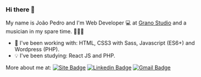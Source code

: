 ### Hi there 👋

My name is João Pedro and I'm Web Developer 💻 at [Grano Studio](https://granostudio.com.br/) and a musician in my spare time. 🎤🎹🎸

* 💼 I've been working with: HTML, CSS3 with Sass, Javascript (ES6+) and Wordpress (PHP).
* 💡 I've been studying: React JS and PHP.

More about me at:
[![Site Badge](https://img.shields.io/badge/site-jpdrsanchez-black)](https://jpdrsanchez.github.io/)
[![Linkedin Badge](https://img.shields.io/badge/-LinkedIn-blue?style=flat-square&logo=Linkedin&logoColor=white&link=https://www.linkedin.com/in/jpdrsanchez)](https://www.linkedin.com/in/jpdrsanchez)
[![Gmail Badge](https://img.shields.io/badge/-joaopedrosanchez302@gmail.com-c14438?style=flat-square&logo=Gmail&logoColor=white&link=mailto:joaopedrosanchez302@gmail.com)](mailto:joaopedrosanchez302@gmail.com)
<!--
**jpdrsanchez/jpdrsanchez** is a ✨ _special_ ✨ repository because its `README.md` (this file) appears on your GitHub profile.

Here are some ideas to get you started:

- 🔭 I’m currently working on ...
- 🌱 I’m currently learning ...
- 👯 I’m looking to collaborate on ...
- 🤔 I’m looking for help with ...
- 💬 Ask me about ...
- 📫 How to reach me: ...
- 😄 Pronouns: ...
- ⚡ Fun fact: ...
-->
